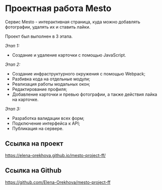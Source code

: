 # Проектная работа Mesto  
Сервис Mesto - интерактивная страница, куда можно добавлять фотографии, удалять их и ставить лайки.  

Проект был выполнен в 3 этапа.  

_Этап 1:_
* Создание и удаление карточки с помощью JavaScript.
  
_Этап 2:_
* Создание инфраструктурного окружения с помощью Webpack;
* Разбивка кода на отдельные модули;
* Реализация работы модальных окон;
* Редактирование профиля;
* Добавление карточки и превью фотографии, а также действия лайка на карточке.
  
_Этап 3:_
* Разработка валидации всех форм;
* Подключение интерфейса к API;
* Публикация на сервере.  

## Ссылка на проект
https://elena-orekhova.github.io/mesto-project-ff/  

## Сcылка на Github
https://github.com/Elena-Orekhova/mesto-project-ff
